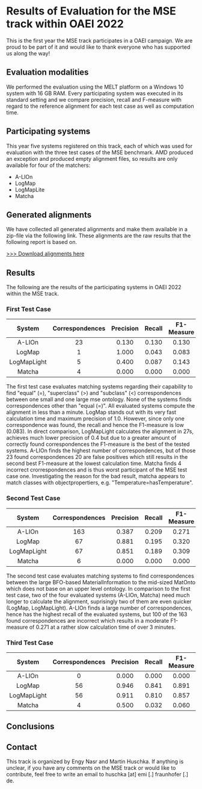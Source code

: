 # Results of Evaluation for the MSE track within OAEI 2022 
This is the first year the MSE track participates in a OAEI campaign. We are proud to be part of it and would like to thank everyone who has supported us along the way!

## Evaluation modalities
We performed the evaluation using the MELT platform on a Windows 10 system with 16 GB RAM. Every participating system was executed in its standard setting and we compare precision, recall and F-measure with regard to the reference alignment for each test case as well as computation time. 

## Participating systems
This year five systems registered on this track, each of which was used for evaluation with the three test cases of the MSE benchmark. AMD produced an exception and produced empty alignment files, so results are only available for four of the matchers:
- A-LIOn
- LogMap
- LogMapLite
- Matcha

## Generated alignments
We have collected all generated alignments and make them available in a zip-file via the following link. These alignments are the raw results that the following report is based on.

[>>> Download alignments here](https://github.com/EngyNasr/MSE-Benchmark/raw/main/Results/OAEI2022/oaei2022-mse_alignments.zip)

## Results

The following are the results of the participating systems in OAEI 2022 within the MSE track.

### First Test Case

| System   | Correspondences | Precision | Recall | F1-Measure | Time [s] |
|:--------:|:--------------------:|:---------:|:------:|:----------:|:--------:|
| A-LIOn   |           23         |   0.130   | 0.130  | 0.130      |   38     |
| LogMap   |            1         |   1.000   | 0.043  | 0.083      |    9     |
| LogMapLight |         5         |   0.400   | 0.087  | 0.143      |   27     |
| Matcha   |            4         |   0.000   | 0.000  | 0.000      |   22     |

The first test case evaluates matching systems regarding their capability to find "equal" (=), "superclass" (>) and "subclass" (<) correspondences between one small and one large mse ontology. None of the systems finds correspondences other than "equal (=)". All evaluated systems compute the alignment in less than a minute. LogMap stands out with its very fast calculation time and maximum precision of 1.0. However, since only one correspondence was found, the recall and hence the F1-measure is low (0.083). In direct comparison, LogMapLight calculates the alignment in 27s, achieves much lower precision of 0.4 but due to a greater amount of correctly found correspondences the F1-measure is the best of the tested systems. A-LIOn finds the highest number of correspondences, but of those 23 found correspondences 20 are false positives which still results in the second best F1-measure at the lowest calculation time. Matcha finds 4 incorrect crorrespondences and is thus worst participant of the MSE test case one. Investigating the reason for the bad result, matcha appears to match classes with objectpropertiers, e.g. "Temperature=hasTemperature".

### Second Test Case

| System   | Correspondences | Precision | Recall | F1-Measure | Time [s] |
|:--------:|:--------------------:|:---------:|:------:|:----------:|:--------:|
| A-LIOn   |           163        |   0.387   | 0.209  | 0.271      |  208     |
| LogMap   |            67        |   0.881   | 0.195  | 0.320      |    3     |            
| LogMapLight |         67        |   0.851   | 0.189  | 0.309      |   83     |
| Matcha   |            6         |   0.000   | 0.000  | 0.000      |   15     |

The second test case evaluates matching systems to find correspondences between the large BFO-based MaterialInformation to the mid-sized MatOnto which does not base on an upper level ontology. In comparison to the first test case, two of the four evaluated systems (A-LIOn, Matcha) need much longer to calculate the alignment, suprisingly two of them are even quicker (LogMap, LogMapLight). A-LIOn finds a large number of correspondences, hence has the highest recall of the evaluated systems, but 100 of the 163 found correspondences are incorrect which results in a moderate F1-measure of 0.271 at a rather slow calculation time of over 3 minutes. 


### Third Test Case
| System   | Correspondences | Precision | Recall | F1-Measure | Time [s] |
|:--------:|:--------------------:|:---------:|:------:|:----------:|:--------:|
| A-LIOn   |           0          |   0.000   | 0.000  | 0.000      | 135      |
| LogMap   |            56        |   0.946   | 0.841  | 0.891      | 14       |
| LogMapLight |         56        |   0.911   | 0.810  | 0.857      | 84       |
| Matcha   |            4         |   0.500   | 0.032  | 0.060      | 21       |

## Conclusions

## Contact
This track is organized by Engy Nasr and Martin Huschka. If anything is unclear, if you have any comments on the MSE track or would like to contribute, feel free to write an email to huschka [at] emi [.] fraunhofer [.] de.




